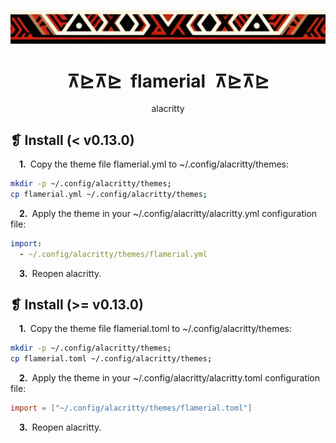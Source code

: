 <p align="center">
	<img src="../../imgs/ornament.webp" alt="" />
</p>
<h1 align="center">⊼⊵⊼⊵&ensp;flamerial&ensp;⊼⊵⊼⊵</h1>
<p align="center">alacritty</p>

## ❡ Install (< v0.13.0)

&emsp;**1.**&ensp;Copy the theme file flamerial.yml to ~/.config/alacritty/themes:

```sh
mkdir -p ~/.config/alacritty/themes;
cp flamerial.yml ~/.config/alacritty/themes;
```

&emsp;**2.**&ensp;Apply the theme in your ~/.config/alacritty/alacritty.yml configuration file:

```yml
import:
  - ~/.config/alacritty/themes/flamerial.yml
```

&emsp;**3.**&ensp;Reopen alacritty.

## ❡ Install (>= v0.13.0)

&emsp;**1.**&ensp;Copy the theme file flamerial.toml to ~/.config/alacritty/themes:

```sh
mkdir -p ~/.config/alacritty/themes;
cp flamerial.toml ~/.config/alacritty/themes;
```
&emsp;**2.**&ensp;Apply the theme in your ~/.config/alacritty/alacritty.toml configuration file:

```toml
import = ["~/.config/alacritty/themes/flamerial.toml"]
```

&emsp;**3.**&ensp;Reopen alacritty.

